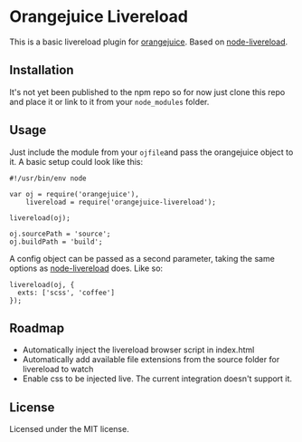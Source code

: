 # Orangejuice Livereload

This is a basic livereload plugin for [orangejuice](https://github.com/jpettersson/orangejuice). Based on [node-livereload](https://github.com/mnmly/node-livereload).

## Installation

It's not yet been published to the npm repo so for now just clone this repo and place it or link to it from your ```node_modules``` folder.

## Usage

Just include the module from your ```ojfile```and pass the orangejuice object to it. A basic setup could look like this:
```
#!/usr/bin/env node

var oj = require('orangejuice'),
    livereload = require('orangejuice-livereload');

livereload(oj);

oj.sourcePath = 'source';
oj.buildPath = 'build';
```
A config object can be passed as a second parameter, taking the same options as [node-livereload](https://github.com/mnmly/node-livereload#options) does. Like so:
```
livereload(oj, {
  exts: ['scss', 'coffee']
});
```

## Roadmap

* Automatically inject the livereload browser script in index.html
* Automatically add available file extensions from the source folder for livereload to watch
* Enable css to be injected live. The current integration doesn't support it.

## License

Licensed under the MIT license.
